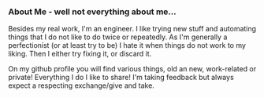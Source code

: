 ### About Me - well not everything about me...

<!--
**reinhard-brandstaedter/reinhard-brandstaedter** is a ✨ _special_ ✨ repository because its `README.md` (this file) appears on your GitHub profile.

Here are some ideas to get you started:

- 🔭 I’m currently working on ...
- 🌱 I’m currently learning ...
- 👯 I’m looking to collaborate on ...
- 🤔 I’m looking for help with ...
- 💬 Ask me about ...
- 📫 How to reach me: ...
- 😄 Pronouns: ...
- ⚡ Fun fact: ...
-->

Besides my real work, I'm an engineer. I like trying new stuff and automating things that I do not like to do twice or repeatedly. As I'm generally a perfectionist (or at least try to be) I hate it when things do not work to my liking. Then I either try fixing it, or discard it.

On my github profile you will find various things, old an new, work-related or private! Everything I do I like to share! I'm taking feedback but always expect a respecting exchange/give and take.

